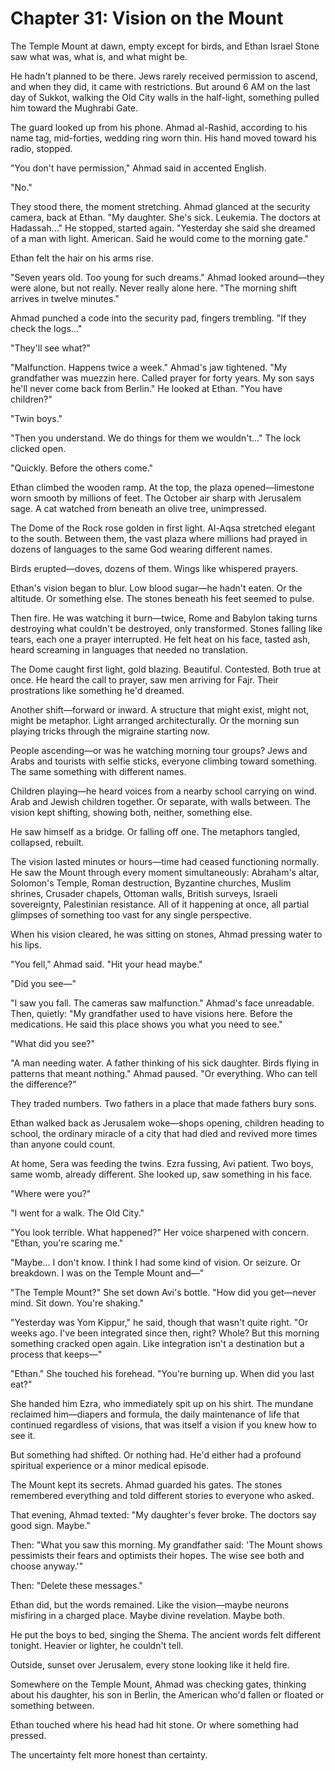# Chapter 31: Vision on the Mount

The Temple Mount at dawn, empty except for birds, and Ethan Israel Stone saw what was, what is, and what might be.

He hadn't planned to be there. Jews rarely received permission to ascend, and when they did, it came with restrictions. But around 6 AM on the last day of Sukkot, walking the Old City walls in the half-light, something pulled him toward the Mughrabi Gate.

The guard looked up from his phone. Ahmad al-Rashid, according to his name tag, mid-forties, wedding ring worn thin. His hand moved toward his radio, stopped.

"You don't have permission," Ahmad said in accented English.

"No."

They stood there, the moment stretching. Ahmad glanced at the security camera, back at Ethan. "My daughter. She's sick. Leukemia. The doctors at Hadassah..." He stopped, started again. "Yesterday she said she dreamed of a man with light. American. Said he would come to the morning gate."

Ethan felt the hair on his arms rise.

"Seven years old. Too young for such dreams." Ahmad looked around—they were alone, but not really. Never really alone here. "The morning shift arrives in twelve minutes."

Ahmad punched a code into the security pad, fingers trembling. "If they check the logs..."

"They'll see what?"

"Malfunction. Happens twice a week." Ahmad's jaw tightened. "My grandfather was muezzin here. Called prayer for forty years. My son says he'll never come back from Berlin." He looked at Ethan. "You have children?"

"Twin boys."

"Then you understand. We do things for them we wouldn't..." The lock clicked open.

"Quickly. Before the others come."

Ethan climbed the wooden ramp. At the top, the plaza opened—limestone worn smooth by millions of feet. The October air sharp with Jerusalem sage. A cat watched from beneath an olive tree, unimpressed.

The Dome of the Rock rose golden in first light. Al-Aqsa stretched elegant to the south. Between them, the vast plaza where millions had prayed in dozens of languages to the same God wearing different names.

Birds erupted—doves, dozens of them. Wings like whispered prayers.

Ethan's vision began to blur. Low blood sugar—he hadn't eaten. Or the altitude. Or something else. The stones beneath his feet seemed to pulse.

Then fire. He was watching it burn—twice, Rome and Babylon taking turns destroying what couldn't be destroyed, only transformed. Stones falling like tears, each one a prayer interrupted. He felt heat on his face, tasted ash, heard screaming in languages that needed no translation.

The Dome caught first light, gold blazing. Beautiful. Contested. Both true at once. He heard the call to prayer, saw men arriving for Fajr. Their prostrations like something he'd dreamed.

Another shift—forward or inward. A structure that might exist, might not, might be metaphor. Light arranged architecturally. Or the morning sun playing tricks through the migraine starting now.

People ascending—or was he watching morning tour groups? Jews and Arabs and tourists with selfie sticks, everyone climbing toward something. The same something with different names.

Children playing—he heard voices from a nearby school carrying on wind. Arab and Jewish children together. Or separate, with walls between. The vision kept shifting, showing both, neither, something else.

He saw himself as a bridge. Or falling off one. The metaphors tangled, collapsed, rebuilt.

The vision lasted minutes or hours—time had ceased functioning normally. He saw the Mount through every moment simultaneously: Abraham's altar, Solomon's Temple, Roman destruction, Byzantine churches, Muslim shrines, Crusader chapels, Ottoman walls, British surveys, Israeli sovereignty, Palestinian resistance. All of it happening at once, all partial glimpses of something too vast for any single perspective.

When his vision cleared, he was sitting on stones, Ahmad pressing water to his lips.

"You fell," Ahmad said. "Hit your head maybe."

"Did you see—"

"I saw you fall. The cameras saw malfunction." Ahmad's face unreadable. Then, quietly: "My grandfather used to have visions here. Before the medications. He said this place shows you what you need to see."

"What did you see?"

"A man needing water. A father thinking of his sick daughter. Birds flying in patterns that meant nothing." Ahmad paused. "Or everything. Who can tell the difference?"

They traded numbers. Two fathers in a place that made fathers bury sons.

Ethan walked back as Jerusalem woke—shops opening, children heading to school, the ordinary miracle of a city that had died and revived more times than anyone could count.

At home, Sera was feeding the twins. Ezra fussing, Avi patient. Two boys, same womb, already different. She looked up, saw something in his face.

"Where were you?"

"I went for a walk. The Old City."

"You look terrible. What happened?" Her voice sharpened with concern. "Ethan, you're scaring me."

"Maybe... I don't know. I think I had some kind of vision. Or seizure. Or breakdown. I was on the Temple Mount and—"

"The Temple Mount?" She set down Avi's bottle. "How did you get—never mind. Sit down. You're shaking."

"Yesterday was Yom Kippur," he said, though that wasn't quite right. "Or weeks ago. I've been integrated since then, right? Whole? But this morning something cracked open again. Like integration isn't a destination but a process that keeps—"

"Ethan." She touched his forehead. "You're burning up. When did you last eat?"

She handed him Ezra, who immediately spit up on his shirt. The mundane reclaimed him—diapers and formula, the daily maintenance of life that continued regardless of visions, that was itself a vision if you knew how to see it.

But something had shifted. Or nothing had. He'd either had a profound spiritual experience or a minor medical episode.

The Mount kept its secrets. Ahmad guarded his gates. The stones remembered everything and told different stories to everyone who asked.

That evening, Ahmad texted: "My daughter's fever broke. The doctors say good sign. Maybe."

Then: "What you saw this morning. My grandfather said: 'The Mount shows pessimists their fears and optimists their hopes. The wise see both and choose anyway.'"

Then: "Delete these messages."

Ethan did, but the words remained. Like the vision—maybe neurons misfiring in a charged place. Maybe divine revelation. Maybe both.

He put the boys to bed, singing the Shema. The ancient words felt different tonight. Heavier or lighter, he couldn't tell.

Outside, sunset over Jerusalem, every stone looking like it held fire.

Somewhere on the Temple Mount, Ahmad was checking gates, thinking about his daughter, his son in Berlin, the American who'd fallen or floated or something between.

Ethan touched where his head had hit stone. Or where something had pressed.

The uncertainty felt more honest than certainty.
